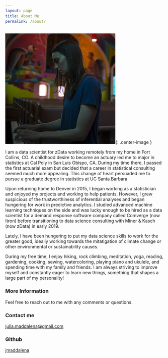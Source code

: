 ```yaml
---
layout: page
title: About Me
permalink: /about/
---
```


![Me](/images/julia_piano.jpg){: .center-image }

I am a data scientist for zData working remotely from my home in Fort Collins, CO. A childhood desire to become an actuary led me to major in statistics at Cal Poly in San Luis Obispo, CA. During my time there, I passed the first actuarial exam but decided that a career in statistical consulting seemed much more appealing. This change of heart persuaded me to pursue a graduate degree in statistics at UC Santa Barbara. 

Upon returning home to Denver in 2015, I began working as a statistician and enjoyed my projects and working to help patients. However, I grew suspicious of the trustworthiness of inferential analyses and began hungering for work in predictive analytics. I studied advanced machine learning techniques on the side and was lucky enough to be hired as a data scientist for a demand response software company called Comverge (now Itron) before transitioning to data science consulting with Miner & Kasch (now zData) in early 2019. 

Lately, I have been hungering to put my data science skills to work for the greater good, ideally working towards the mitatigation of climate change or other environmental or sustainability causes. 

During my free time, I enjoy hiking, rock climbing, meditation, yoga, reading, gardening, cooking, sewing, watercoloring, playing piano and ukulele, and spending time with my family and friends. I am always striving to improve myself and constantly eager to learn new things, something that shapes a large part of my personality!

### More Information

Feel free to reach out to me with any comments or questions.

### Contact me

[julia.maddalena@gmail.com](mailto:julia.maddalena@gmail.com)

### Github

[jmaddalena](https://github.com/jmaddalena)